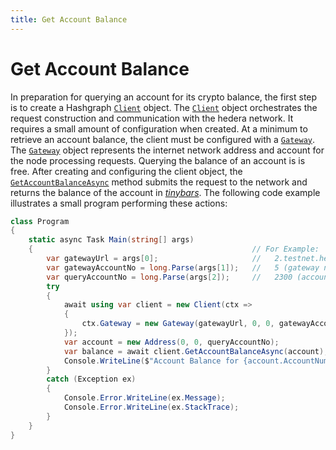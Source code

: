 ```yaml
---
title: Get Account Balance
---
```


# Get Account Balance

In preparation for querying an account for its crypto balance, the first step is to create a Hashgraph [`Client`](xref:Hashgraph.Client) object.  The [`Client`](xref:Hashgraph.Client) object orchestrates the request construction and communication with the hedera network. It requires a small amount of configuration when created. At a minimum to retrieve an account balance, the client must be configured with a [`Gateway`](xref:Hashgraph.Gateway). The [`Gateway`](xref:Hashgraph.Gateway) object represents the internet network address and account for the node processing requests. Querying the balance of an account is is free. After creating and configuring the client object, the [`GetAccountBalanceAsync`](xref:Hashgraph.Client.GetAccountBalanceAsync(Hashgraph.Address,System.Action{Hashgraph.IContext})) method submits the request to the network and returns the balance of the account in [_tinybars_](https://help.hedera.com/hc/en-us/articles/360000674317-What-are-the-official-HBAR-cryptocurrency-denominations-).  The following code example illustrates a small program performing these actions:

```csharp
class Program
{
    static async Task Main(string[] args)
    {                                                 // For Example:
        var gatewayUrl = args[0];                     //   2.testnet.hedera.com:50211
        var gatewayAccountNo = long.Parse(args[1]);   //   5 (gateway node 0.0.5)
        var queryAccountNo = long.Parse(args[2]);     //   2300 (account 0.0.2300)
        try
        {
            await using var client = new Client(ctx =>
            {
                ctx.Gateway = new Gateway(gatewayUrl, 0, 0, gatewayAccountNo);
            });
            var account = new Address(0, 0, queryAccountNo);
            var balance = await client.GetAccountBalanceAsync(account);
            Console.WriteLine($"Account Balance for {account.AccountNum} is {balance:#,#} tinybars.");
        }
        catch (Exception ex)
        {
            Console.Error.WriteLine(ex.Message);
            Console.Error.WriteLine(ex.StackTrace);
        }
    }
}
```
